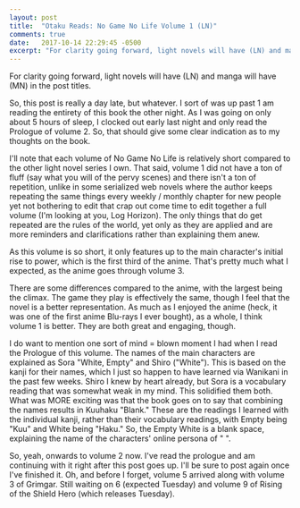 ```yaml
---
layout: post
title:  "Otaku Reads: No Game No Life Volume 1 (LN)"
comments: true
date:   2017-10-14 22:29:45 -0500
excerpt: "For clarity going forward, light novels will have (LN) and manga will have (MN) in the post titles. So, this post is really a day late, but whatever. I sort of was up past 1 am reading the entirety of this book the other night. As I was going on only about 5 hours of sleep, I clocked out early last night and only read the Prologue of volume 2. So, that should give some clear indication as to my thoughts on the book."
---
```

<p>For clarity going forward, light novels will have (LN) and manga will have (MN) in the post titles.</p>
<p>So, this post is really a day late, but whatever. I sort of was up past 1 am reading the entirety of this book the other night. As I was going on only about 5 hours of sleep, I clocked out early last night and only read the Prologue of volume 2. So, that should give some clear indication as to my thoughts on the book.</p>
<p>I'll note that each volume of No Game No Life is relatively short compared to the other light novel series I own. That said, volume 1 did not have a ton of fluff (say what you will of the pervy scenes) and there isn't a ton of repetition, unlike in some serialized web novels where the author keeps repeating the same things every weekly / monthly chapter for new people yet not bothering to edit that crap out come time to edit together a full volume (I'm looking at you, Log Horizon). The only things that do get repeated are the rules of the world, yet only as they are applied and are more reminders and clarifications rather than explaining them anew.</p>
<p>As this volume is so short, it only features up to the main character's initial rise to power, which is the first third of the anime. That's pretty much what I expected, as the anime goes through volume 3.</p>
<p>There are some differences compared to the anime, with the largest being the climax. The game they play is effectively the same, though I feel that the novel is a better representation. As much as I enjoyed the anime (heck, it was one of the first anime Blu-rays I ever bought), as a whole, I think volume 1 is better. They are both great and engaging, though.</p>
<p>I do want to mention one sort of mind = blown moment I had when I read the Prologue of this volume. The names of the main characters are explained as Sora "White, Empty" and Shiro ("White"). This is based on the kanji for their names, which I just so happen to have learned via Wanikani in the past few weeks. Shiro I knew by heart already, but Sora is a vocabulary reading that was somewhat weak in my mind. This solidified them both. What was MORE exciting was that the book goes on to say that combining the names results in Kuuhaku "Blank." These are the readings I learned with the individual kanji, rather than their vocabulary readings, with Empty being "Kuu" and White being "Haku." So, the Empty White is a blank space, explaining the name of the characters' online persona of " ".</p>
<p>So, yeah, onwards to volume 2 now. I've read the prologue and am continuing with it right after this post goes up. I'll be sure to post again once I've finished it. Oh, and before I forget, volume 5 arrived along with volume 3 of Grimgar. Still waiting on 6 (expected Tuesday) and volume 9 of Rising of the Shield Hero (which releases Tuesday).</p>